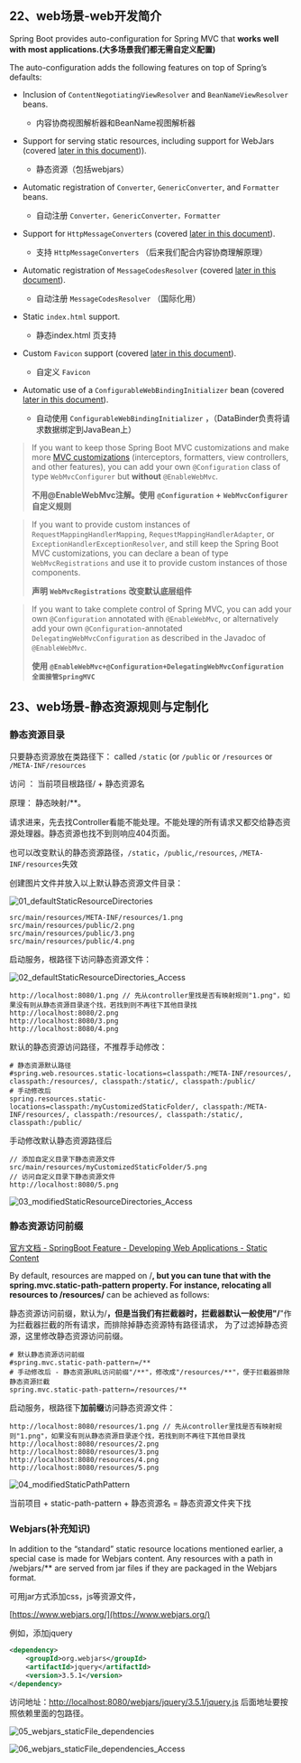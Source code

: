 ## 22、web场景-web开发简介

Spring Boot provides auto-configuration for Spring MVC that **works well with most applications.(大多场景我们都无需自定义配置)**

The auto-configuration adds the following features on top of Spring’s defaults:

- Inclusion of `ContentNegotiatingViewResolver` and `BeanNameViewResolver` beans.

    - 内容协商视图解析器和BeanName视图解析器

- Support for serving static resources, including support for WebJars (covered [later in this document](https://docs.spring.io/spring-boot/docs/current/reference/html/spring-boot-features.html#boot-features-spring-mvc-static-content))).

    - 静态资源（包括webjars）

- Automatic registration of `Converter`, `GenericConverter`, and `Formatter` beans.

    - 自动注册 `Converter，GenericConverter，Formatter `

- Support for `HttpMessageConverters` (covered [later in this document](https://docs.spring.io/spring-boot/docs/current/reference/html/spring-boot-features.html#boot-features-spring-mvc-message-converters)).

    - 支持 `HttpMessageConverters` （后来我们配合内容协商理解原理）

- Automatic registration of `MessageCodesResolver` (covered [later in this document](https://docs.spring.io/spring-boot/docs/current/reference/html/spring-boot-features.html#boot-features-spring-message-codes)).

    - 自动注册 `MessageCodesResolver` （国际化用）

- Static `index.html` support.

    - 静态index.html 页支持

- Custom `Favicon` support (covered [later in this document](https://docs.spring.io/spring-boot/docs/current/reference/html/spring-boot-features.html#boot-features-spring-mvc-favicon)).

    - 自定义 `Favicon`

- Automatic use of a `ConfigurableWebBindingInitializer` bean (covered [later in this document](https://docs.spring.io/spring-boot/docs/current/reference/html/spring-boot-features.html#boot-features-spring-mvc-web-binding-initializer)).

    - 自动使用 `ConfigurableWebBindingInitializer` ，（DataBinder负责将请求数据绑定到JavaBean上）

> If you want to keep those Spring Boot MVC customizations and make more [MVC customizations](https://docs.spring.io/spring/docs/5.2.9.RELEASE/spring-framework-reference/web.html#mvc) (interceptors, formatters, view controllers, and other features), you can add your own `@Configuration` class of type `WebMvcConfigurer` but **without** `@EnableWebMvc`.
>
> **不用@EnableWebMvc注解。使用** **`@Configuration`** **+** **`WebMvcConfigurer`** **自定义规则**

> If you want to provide custom instances of `RequestMappingHandlerMapping`, `RequestMappingHandlerAdapter`, or `ExceptionHandlerExceptionResolver`, and still keep the Spring Boot MVC customizations, you can declare a bean of type `WebMvcRegistrations` and use it to provide custom instances of those components.
>
> **声明** **`WebMvcRegistrations`** **改变默认底层组件**

> If you want to take complete control of Spring MVC, you can add your own `@Configuration` annotated with `@EnableWebMvc`, or alternatively add your own `@Configuration`-annotated `DelegatingWebMvcConfiguration` as described in the Javadoc of `@EnableWebMvc`.
>
> **使用** **`@EnableWebMvc+@Configuration+DelegatingWebMvcConfiguration 全面接管SpringMVC`**

## 23、web场景-静态资源规则与定制化

### 静态资源目录

只要静态资源放在类路径下： called `/static` (or `/public` or `/resources` or `/META-INF/resources`

访问 ： 当前项目根路径/ + 静态资源名

原理： 静态映射/**。

请求进来，先去找Controller看能不能处理。不能处理的所有请求又都交给静态资源处理器。静态资源也找不到则响应404页面。

也可以改变默认的静态资源路径，`/static`，`/public`,`/resources`, `/META-INF/resources`失效

创建图片文件并放入以上默认静态资源文件目录：

![01_defaultStaticResourceDirectories](readme_pic/01_defaultStaticResourceDirectories.png)
```plain/text
src/main/resources/META-INF/resources/1.png
src/main/resources/public/2.png
src/main/resources/public/3.png
src/main/resources/public/4.png
```

启动服务，根路径下访问静态资源文件：

![02_defaultStaticResourceDirectories_Access](readme_pic/02_defaultStaticResourceDirectories_Access.png)
```plain/text
http://localhost:8080/1.png // 先从controller里找是否有映射规则"1.png"，如果没有则从静态资源目录逐个找，若找到则不再往下其他目录找
http://localhost:8080/2.png
http://localhost:8080/3.png
http://localhost:8080/4.png
```

默认的静态资源访问路径，不推荐手动修改：
```properties
# 静态资源默认路径
#spring.web.resources.static-locations=classpath:/META-INF/resources/, classpath:/resources/, classpath:/static/, classpath:/public/
# 手动修改后
spring.resources.static-locations=classpath:/myCustomizedStaticFolder/, classpath:/META-INF/resources/, classpath:/resources/, classpath:/static/, classpath:/public/
```
手动修改默认静态资源路径后
```plain/text
// 添加自定义目录下静态资源文件
src/main/resources/myCustomizedStaticFolder/5.png
// 访问自定义目录下静态资源文件
http://localhost:8080/5.png
```
![03_modifiedStaticResourceDirectories_Access](readme_pic/03_modifiedStaticResourceDirectories_Access.png)

### 静态资源访问前缀
[官方文档 - SpringBoot Feature - Developing Web Applications - Static Content](https://docs.spring.io/spring-boot/docs/2.3.4.RELEASE/reference/html/spring-boot-features.html#boot-features-spring-mvc-static-content)

By default, resources are mapped on /**, but you can tune that with the spring.mvc.static-path-pattern property. For instance, relocating all resources to /resources/** can be achieved as follows:

静态资源访问前缀，默认为/**，但是当我们有拦截器时，拦截器默认一般使用"/**"作为拦截器拦截的所有请求，而排除掉静态资源特有路径请求，
为了过滤掉静态资源，这里修改静态资源访问前缀。
```properties
# 默认静态资源访问前缀
#spring.mvc.static-path-pattern=/**
# 手动修改后 - 静态资源URL访问前缀"/**"，修改成"/resources/**"，便于拦截器排除静态资源拦截
spring.mvc.static-path-pattern=/resources/**
```

启动服务，根路径下**加前缀**访问静态资源文件：
```plain/text
http://localhost:8080/resources/1.png // 先从controller里找是否有映射规则"1.png"，如果没有则从静态资源目录逐个找，若找到则不再往下其他目录找
http://localhost:8080/resources/2.png
http://localhost:8080/resources/3.png
http://localhost:8080/resources/4.png
http://localhost:8080/resources/5.png
```
![04_modifiedStaticPathPattern](readme_pic/04_modifiedStaticPathPattern.png)

当前项目 + static-path-pattern + 静态资源名 = 静态资源文件夹下找


### Webjars(补充知识)
In addition to the “standard” static resource locations mentioned earlier, a special case is made for Webjars content. Any resources with a path in /webjars/** are served from jar files if they are packaged in the Webjars format.

可用jar方式添加css，js等资源文件，

[https://www.webjars.org/](https://www.webjars.org/)

例如，添加jquery

```xml
<dependency>
    <groupId>org.webjars</groupId>
    <artifactId>jquery</artifactId>
    <version>3.5.1</version>
</dependency>
```

访问地址：[http://localhost:8080/webjars/jquery/3.5.1/jquery.js](http://localhost:8080/webjars/jquery/3.5.1/jquery.js)  后面地址要按照依赖里面的包路径。

![05_webjars_staticFile_dependencies](readme_pic/05_webjars_staticFile_dependencies.png)

![06_webjars_staticFile_dependencies_Access](readme_pic/06_webjars_staticFile_dependencies_Access.png)